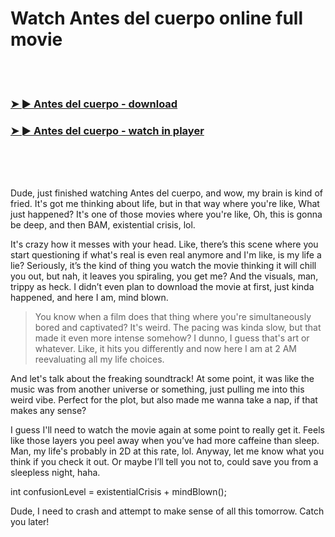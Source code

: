 <h1>Watch Antes del cuerpo online full movie</h1>


<br><br>

<h3><a href="https://Andrews-diocarttricac1970.github.io/uxeesydzmd/">➤ ► Antes del cuerpo - download</a></h3> 
<h3><a href="https://Andrews-diocarttricac1970.github.io/uxeesydzmd/">➤ ► Antes del cuerpo - watch in player</a></h3>


<br><br><br>


Dude, just finished watching Antes del cuerpo, and wow, my brain is kind of fried. It's got me thinking about life, but in that way where you're like, What just happened? It's one of those movies where you're like, Oh, this is gonna be deep, and then BAM, existential crisis, lol.

It's crazy how it messes with your head. Like, there’s this scene where you start questioning if what's real is even real anymore and I'm like, is my life a lie? Seriously, it’s the kind of thing you watch the movie thinking it will chill you out, but nah, it leaves you spiraling, you get me? And the visuals, man, trippy as heck. I didn’t even plan to download the movie at first, just kinda happened, and here I am, mind blown.

>You know when a film does that thing where you're simultaneously bored and captivated? It's weird. The pacing was kinda slow, but that made it even more intense somehow? I dunno, I guess that's art or whatever. Like, it hits you differently and now here I am at 2 AM reevaluating all my life choices. 

And let's talk about the freaking soundtrack! At some point, it was like the music was from another universe or something, just pulling me into this weird vibe. Perfect for the plot, but also made me wanna take a nap, if that makes any sense?

I guess I'll need to watch the movie again at some point to really get it. Feels like those layers you peel away when you’ve had more caffeine than sleep. Man, my life's probably in 2D at this rate, lol. Anyway, let me know what you think if you check it out. Or maybe I’ll tell you not to, could save you from a sleepless night, haha.

int confusionLevel = existentialCrisis + mindBlown();

Dude, I need to crash and attempt to make sense of all this tomorrow. Catch you later!
